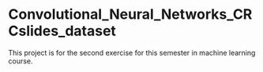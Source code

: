 # Convolutional_Neural_Networks_CRCslides_dataset
This project is for the second exercise for this semester in machine learning course. 
